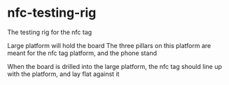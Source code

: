 # nfc-testing-rig

The testing rig for the nfc tag

Large platform will hold the board
The three pillars on this platform are meant for the nfc tag platform, and the phone stand

When the board is drilled into the large platform, the nfc tag should line up with the platform, and lay flat against it
